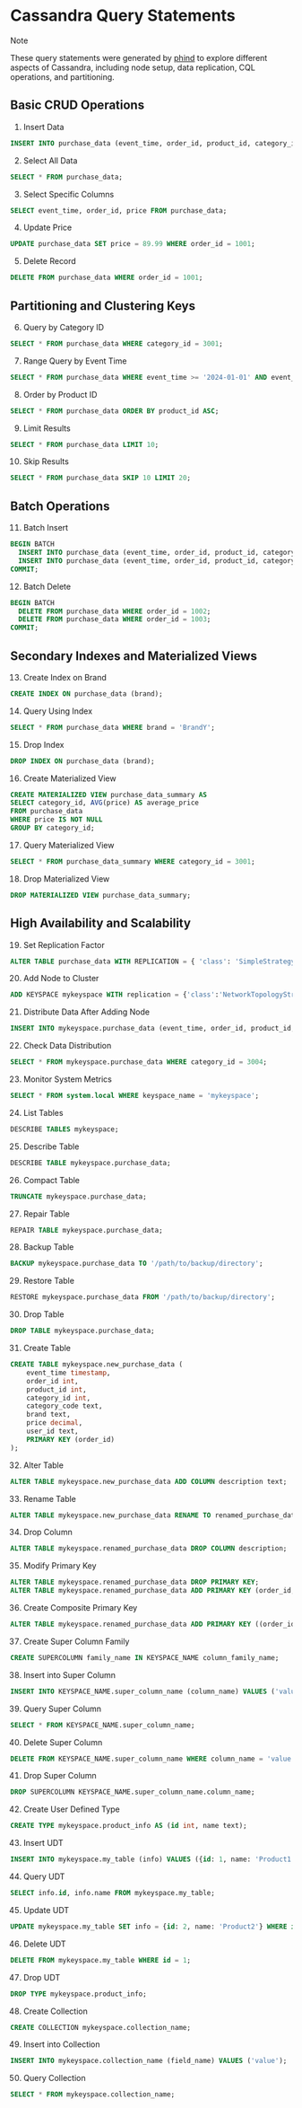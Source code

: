 # Cassandra Query Statements

> [!NOTE]
> These query statements were generated by [phind](https://www.phind.com/) to explore different aspects of Cassandra, including node setup, data replication, CQL operations, and partitioning.

## Basic CRUD Operations

1. Insert Data

```sql
INSERT INTO purchase_data (event_time, order_id, product_id, category_id, category_code, brand, price, user_id) VALUES ('2024-01-01', 1001, 2001, 3001, 'A', 'BrandX', 99.99, 'user123');
```

2. Select All Data

```sql
SELECT * FROM purchase_data;
```

3. Select Specific Columns

```sql
SELECT event_time, order_id, price FROM purchase_data;
```

4. Update Price

```sql
UPDATE purchase_data SET price = 89.99 WHERE order_id = 1001;
```

5. Delete Record

```sql
DELETE FROM purchase_data WHERE order_id = 1001;
```

## Partitioning and Clustering Keys

6. Query by Category ID

```sql
SELECT * FROM purchase_data WHERE category_id = 3001;
```

7. Range Query by Event Time

```sql
SELECT * FROM purchase_data WHERE event_time >= '2024-01-01' AND event_time < '2024-02-01';
```

8. Order by Product ID

```sql
SELECT * FROM purchase_data ORDER BY product_id ASC;
```

9. Limit Results

```sql
SELECT * FROM purchase_data LIMIT 10;
```

10. Skip Results

```sql
SELECT * FROM purchase_data SKIP 10 LIMIT 20;
```

## Batch Operations

11. Batch Insert

```sql
BEGIN BATCH
  INSERT INTO purchase_data (event_time, order_id, product_id, category_id, category_code, brand, price, user_id) VALUES ('2024-01-02', 1002, 2002, 3002, 'B', 'BrandY', 79.99, 'user456');
  INSERT INTO purchase_data (event_time, order_id, product_id, category_id, category_code, brand, price, user_id) VALUES ('2024-01-03', 1003, 2003, 3003, 'C', 'BrandZ', 59.99, 'user789');
COMMIT;
```

12. Batch Delete

```sql
BEGIN BATCH
  DELETE FROM purchase_data WHERE order_id = 1002;
  DELETE FROM purchase_data WHERE order_id = 1003;
COMMIT;
```

## Secondary Indexes and Materialized Views

13. Create Index on Brand

```sql
CREATE INDEX ON purchase_data (brand);
```

14. Query Using Index

```sql
SELECT * FROM purchase_data WHERE brand = 'BrandY';
```

15. Drop Index

```sql
DROP INDEX ON purchase_data (brand);
```

16. Create Materialized View

```sql
CREATE MATERIALIZED VIEW purchase_data_summary AS
SELECT category_id, AVG(price) AS average_price
FROM purchase_data
WHERE price IS NOT NULL
GROUP BY category_id;
```

17. Query Materialized View

```sql
SELECT * FROM purchase_data_summary WHERE category_id = 3001;
```

18. Drop Materialized View

```sql
DROP MATERIALIZED VIEW purchase_data_summary;
```

## High Availability and Scalability

19. Set Replication Factor

```sql
ALTER TABLE purchase_data WITH REPLICATION = { 'class': 'SimpleStrategy', 'replication_factor': 3 };
```

20. Add Node to Cluster

```sql
ADD KEYSPACE mykeyspace WITH replication = {'class':'NetworkTopologyStrategy', 'datacenter1':3};
```

21. Distribute Data After Adding Node

```sql
INSERT INTO mykeyspace.purchase_data (event_time, order_id, product_id, category_id, category_code, brand, price, user_id) VALUES ('2024-01-04', 1004, 2004, 3004, 'D', 'BrandW', 49.99, 'user101112');
```

22. Check Data Distribution

```sql
SELECT * FROM mykeyspace.purchase_data WHERE category_id = 3004;
```

23. Monitor System Metrics

```sql
SELECT * FROM system.local WHERE keyspace_name = 'mykeyspace';
```

24. List Tables

```sql
DESCRIBE TABLES mykeyspace;
```

25. Describe Table

```sql
DESCRIBE TABLE mykeyspace.purchase_data;
```

26. Compact Table

```sql
TRUNCATE mykeyspace.purchase_data;
```

27. Repair Table

```sql
REPAIR TABLE mykeyspace.purchase_data;
```

28. Backup Table

```sql
BACKUP mykeyspace.purchase_data TO '/path/to/backup/directory';
```

29. Restore Table

```sql
RESTORE mykeyspace.purchase_data FROM '/path/to/backup/directory';
```

30. Drop Table

```sql
DROP TABLE mykeyspace.purchase_data;
```

31. Create Table

```sql
CREATE TABLE mykeyspace.new_purchase_data (
    event_time timestamp,
    order_id int,
    product_id int,
    category_id int,
    category_code text,
    brand text,
    price decimal,
    user_id text,
    PRIMARY KEY (order_id)
);
```

32. Alter Table

```sql
ALTER TABLE mykeyspace.new_purchase_data ADD COLUMN description text;
```

33. Rename Table

```sql
ALTER TABLE mykeyspace.new_purchase_data RENAME TO renamed_purchase_data;
```

34. Drop Column

```sql
ALTER TABLE mykeyspace.renamed_purchase_data DROP COLUMN description;
```

35. Modify Primary Key

```sql
ALTER TABLE mykeyspace.renamed_purchase_data DROP PRIMARY KEY;
ALTER TABLE mykeyspace.renamed_purchase_data ADD PRIMARY KEY (order_id, product_id);
```

36. Create Composite Primary Key

```sql
ALTER TABLE mykeyspace.renamed_purchase_data ADD PRIMARY KEY ((order_id), product_id);
```

37. Create Super Column Family

```sql
CREATE SUPERCOLUMN family_name IN KEYSPACE_NAME column_family_name;
```

38. Insert into Super Column

```sql
INSERT INTO KEYSPACE_NAME.super_column_name (column_name) VALUES ('value');
```

39. Query Super Column

```sql
SELECT * FROM KEYSPACE_NAME.super_column_name;
```

40. Delete Super Column

```sql
DELETE FROM KEYSPACE_NAME.super_column_name WHERE column_name = 'value';
```

41. Drop Super Column

```sql
DROP SUPERCOLUMN KEYSPACE_NAME.super_column_name.column_name;
```

42. Create User Defined Type

```sql
CREATE TYPE mykeyspace.product_info AS (id int, name text);
```

43. Insert UDT

```sql
INSERT INTO mykeyspace.my_table (info) VALUES ({id: 1, name: 'Product1'});
```

44. Query UDT

```sql
SELECT info.id, info.name FROM mykeyspace.my_table;
```

45. Update UDT

```sql
UPDATE mykeyspace.my_table SET info = {id: 2, name: 'Product2'} WHERE id = 1;
```

46. Delete UDT

```sql
DELETE FROM mykeyspace.my_table WHERE id = 1;
```

47. Drop UDT

```sql
DROP TYPE mykeyspace.product_info;
```

48. Create Collection

```sql
CREATE COLLECTION mykeyspace.collection_name;
```

49. Insert into Collection

```sql
INSERT INTO mykeyspace.collection_name (field_name) VALUES ('value');
```

50. Query Collection

```sql
SELECT * FROM mykeyspace.collection_name;
```

